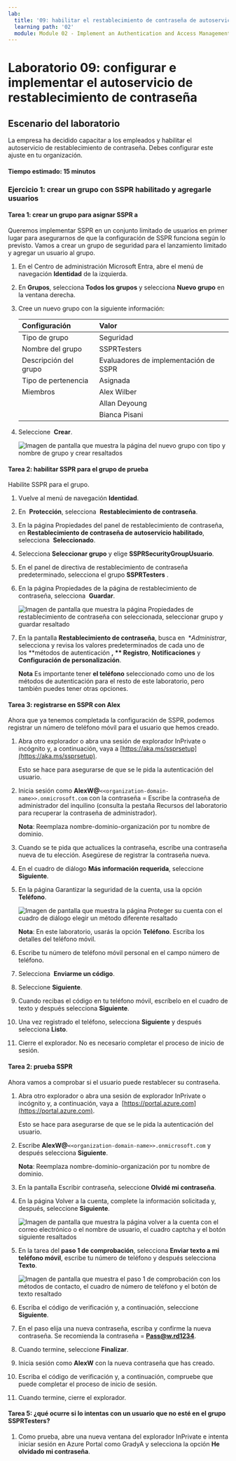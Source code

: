 ```yaml
---
lab:
  title: '09: habilitar el restablecimiento de contraseña de autoservicio de Microsoft Entra'
  learning path: '02'
  module: Module 02 - Implement an Authentication and Access Management Solution
---
```


# Laboratorio 09: configurar e implementar el autoservicio de restablecimiento de contraseña
## Escenario del laboratorio

La empresa ha decidido capacitar a los empleados y habilitar el autoservicio de restablecimiento de contraseña. Debes configurar este ajuste en tu organización.

#### Tiempo estimado: 15 minutos

### Ejercicio 1: crear un grupo con SSPR habilitado y agregarle usuarios

#### Tarea 1: crear un grupo para asignar SSPR a

Queremos implementar SSPR en un conjunto limitado de usuarios en primer lugar para asegurarnos de que la configuración de SSPR funciona según lo previsto. Vamos a crear un grupo de seguridad para el lanzamiento limitado y agregar un usuario al grupo.

1. En el Centro de administración Microsoft Entra, abre el menú de navegación **Identidad** de la izquierda.
1. En **Grupos**, selecciona **Todos los grupos** y selecciona **Nuevo grupo** en la ventana derecha.

2. Cree un nuevo grupo con la siguiente información:

    | **Configuración**| **Valor**|
    | :--- | :--- |
    | Tipo de grupo| Seguridad|
    | Nombre del grupo| SSPRTesters|
    | Descripción del grupo| Evaluadores de implementación de SSPR|
    | Tipo de pertenencia| Asignada|
    | Miembros| Alex Wilber |
    | |  Allan Deyoung |
    | | Bianca Pisani |
  
    
3. Seleccione  **Crear**.

    ![Imagen de pantalla que muestra la página del nuevo grupo con tipo y nombre de grupo y crear resaltados](./media/lp2-mod2-create-sspr-security-group.png)

#### Tarea 2: habilitar SSPR para el grupo de prueba

Habilite SSPR para el grupo.

1. Vuelve al menú de navegación **Identidad**.

2. En  **Protección**, selecciona  **Restablecimiento de contraseña**.

3. En la página Propiedades del panel de restablecimiento de contraseña, en **Restablecimiento de contraseña de autoservicio habilitado**, selecciona  **Seleccionado**.

4. Selecciona **Seleccionar grupo** y elige **SSPRSecurityGroupUsuario**.

5. En el panel de directiva de restablecimiento de contraseña predeterminado, selecciona el grupo **SSPRTesters** .

6. En la página Propiedades de la página de restablecimiento de contraseña, selecciona  **Guardar**.

    ![Imagen de pantalla que muestra la página Propiedades de restablecimiento de contraseña con seleccionada, seleccionar grupo y guardar resaltado](./media/lp2-mod2-enable-password-reset-for-selected-group.png)

7. En la pantalla **Restablecimiento de contraseña**, busca en  **Administrar*, selecciona y revisa los valores predeterminados de cada uno de los **métodos de autenticación **, ** Registro**, **Notificaciones** y **Configuración de personalización**.

    **Nota** Es importante tener **el teléfono** seleccionado como uno de los métodos de autenticación para el resto de este laboratorio, pero también puedes tener otras opciones.

#### Tarea 3: registrarse en SSPR con Alex

Ahora que ya tenemos completada la configuración de SSPR, podemos registrar un número de teléfono móvil para el usuario que hemos creado.

1. Abra otro explorador o abra una sesión de explorador InPrivate o incógnito y, a continuación, vaya a [https://aka.ms/ssprsetup](https://aka.ms/ssprsetup).

    Esto se hace para asegurarse de que se le pida la autenticación del usuario.

2. Inicia sesión como **AlexW@**`<<organization-domain-name>>.onmicrosoft.com` con la contraseña = Escribe la contraseña de administrador del inquilino (consulta la pestaña Recursos del laboratorio para recuperar la contraseña de administrador).

    **Nota**: Reemplaza nombre-dominio-organización por tu nombre de dominio.

3. Cuando se te pida que actualices la contraseña, escribe una contraseña nueva de tu elección. Asegúrese de registrar la contraseña nueva.

4. En el cuadro de diálogo **Más información requerida**, seleccione **Siguiente**.

5. En la página Garantizar la seguridad de la cuenta, usa la opción **Teléfono**.

    ![Imagen de pantalla que muestra la página Proteger su cuenta con el cuadro de diálogo elegir un método diferente resaltado](./media/lp2-mod2-keep-your-account-secure-page.png)

    **Nota**: En este laboratorio, usarás la opción **Teléfono**. Escriba los detalles del teléfono móvil.

6. Escribe tu número de teléfono móvil personal en el campo número de teléfono.
7. Selecciona  **Enviarme un código**.
8. Seleccione **Siguiente**.

9. Cuando recibas el código en tu teléfono móvil, escríbelo en el cuadro de texto y después selecciona **Siguiente**.

10. Una vez registrado el teléfono, selecciona **Siguiente** y después selecciona **Listo**.

11. Cierre el explorador. No es necesario completar el proceso de inicio de sesión.

#### Tarea 2: prueba SSPR

Ahora vamos a comprobar si el usuario puede restablecer su contraseña.

1. Abra otro explorador o abra una sesión de explorador InPrivate o incógnito y, a continuación, vaya a  [https://portal.azure.com](https://portal.azure.com).

    Esto se hace para asegurarse de que se le pida la autenticación del usuario.

2. Escribe **AlexW@**`<<organization-domain-name>>.onmicrosoft.com` y después selecciona **Siguiente**.

    **Nota**: Reemplaza nombre-dominio-organización por tu nombre de dominio.

3. En la pantalla Escribir contraseña, seleccione **Olvidé mi contraseña**.

4. En la página Volver a la cuenta, complete la información solicitada y, después, seleccione **Siguiente**.

    ![Imagen de pantalla que muestra la página volver a la cuenta con el correo electrónico o el nombre de usuario, el cuadro captcha y el botón siguiente resaltados](./media/lp2-mod2-get-back-into-your-account-page.png)

5. En la tarea del **paso 1 de comprobación**, selecciona **Enviar texto a mi teléfono móvil**, escribe tu número de teléfono y después selecciona **Texto**.

    ![Imagen de pantalla que muestra el paso 1 de comprobación con los métodos de contacto, el cuadro de número de teléfono y el botón de texto resaltado](./media/lp2-mod2-sspr-verification-step-1.png)

6. Escriba el código de verificación y, a continuación, seleccione **Siguiente**.

7. En el paso elija una nueva contraseña, escriba y confirme la nueva contraseña.  Se recomienda la contraseña = **Pass@w.rd1234**.

8. Cuando termine, seleccione **Finalizar**.

9. Inicia sesión como **AlexW** con la nueva contraseña que has creado.

10. Escriba el código de verificación y, a continuación, compruebe que puede completar el proceso de inicio de sesión.

11. Cuando termine, cierre el explorador.

#### Tarea 5: ¿qué ocurre si lo intentas con un usuario que no esté en el grupo SSPRTesters?

1. Como prueba, abre una nueva ventana del explorador InPrivate e intenta iniciar sesión en Azure Portal como GradyA y selecciona la opción **He olvidado mi contraseña**.
